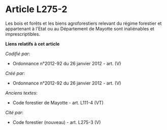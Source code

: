 # Article L275-2

Les bois et forêts et les biens agroforestiers relevant du régime forestier et appartenant à l'Etat ou au Département de
Mayotte sont inaliénables et imprescriptibles.

**Liens relatifs à cet article**

_Codifié par_:

  - Ordonnance n°2012-92 du 26 janvier 2012 - art. (V)

_Créé par_:

  - Ordonnance n°2012-92 du 26 janvier 2012 - art. (V)

_Anciens textes_:

  - Code forestier de Mayotte - art. L111-4 (VT)

_Cité par_:

  - Code forestier (nouveau) - art. L275-3 (V)
